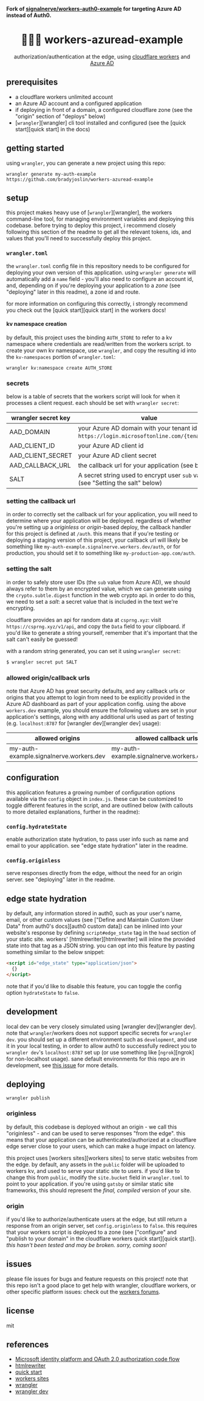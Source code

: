 **Fork of [signalnerve/workers-auth0-example](https://github.com/signalnerve/workers-auth0-example) for targeting Azure AD instead of Auth0.**

<div align="center">
<h1>🔐🙅‍♀️ workers-azuread-example</h1>
<p>authorization/authentication at the edge, using <a href="https://workers.dev">cloudflare workers</a> and <a href="https://azure.microsoft.com/en-us/services/active-directory/">Azure AD</a></p>
</div>

## prerequisites

- a cloudflare workers unlimited account
- an Azure AD account and a configured application
- if deploying in front of a domain, a configured cloudflare zone (see the "origin" section of "deploys" below)
- [`wrangler`][wrangler] cli tool installed and configured (see the [quick start][quick start] in the docs)

## getting started

using `wrangler`, you can generate a new project using this repo:

`wrangler generate my-auth-example https://github.com/bradyjoslin/workers-azuread-example`

## setup

this project makes heavy use of [`wrangler`][wrangler], the workers command-line tool, for managing environment variables and deploying this codebase. before trying to deploy this project, i recommend closely following this section of the readme to get all the relevant tokens, ids, and values that you'll need to successfully deploy this project.

### `wrangler.toml`

the `wrangler.toml` config file in this repository needs to be configured for deploying your own version of this application. using `wrangler generate` will automatically add a `name` field - you'll also need to configure an account id, and, depending on if you're deploying your application to a _zone_ (see "deploying" later in this readme), a zone id and route.

for more information on configuring this correctly, i strongly recommend you check out the [quick start][quick start] in the workers docs!

#### kv namespace creation

by default, this project uses the binding `AUTH_STORE` to refer to a kv namespace where credentials are read/written from the workers script. to create your own kv namespace, use `wrangler`, and copy the resulting id into the `kv-namespaces` portion of `wrangler.toml`:

```
wrangler kv:namespace create AUTH_STORE
```

### secrets

below is a table of secrets that the workers script will look for when it processes a client request. each should be set with `wrangler secret`:

| wrangler secret key | value                                                                                           |
| ------------------- | ----------------------------------------------------------------------------------------------- |
| AAD_DOMAIN          | your Azure AD domain with your tenant id (e.g. `https://login.microsoftonline.com/{tenant_id}`) |
| AAD_CLIENT_ID       | your Azure AD client id                                                                         |
| AAD_CLIENT_SECRET   | your Azure AD client secret                                                                     |
| AAD_CALLBACK_URL    | the callback url for your application (see below)                                               |
| SALT                | A secret string used to encrypt user `sub` values (see "Setting the salt" below)                |

### setting the callback url

in order to correctly set the callback url for your application, you will need to determine where your application will be deployed. regardless of whether you're setting up a _originless_ or _origin_-based deploy, the callback handler for this project is defined at `/auth`. this means that if you're testing or deploying a staging version of this project, your callback url will likely be something like `my-auth-example.signalnerve.workers.dev/auth`, or for production, you should set it to something like `my-production-app.com/auth`.

### setting the salt

in order to safely store user IDs (the `sub` value from Azure AD), we should always refer to them by an encrypted value, which we can generate using the `crypto.subtle.digest` function in the web crypto api. in order to do this, we need to set a _salt_: a secret value that is included in the text we're encrypting.

cloudflare provides an api for random data at `csprng.xyz`: visit `https://csprng.xyz/v1/api`, and copy the `Data` field to your clipboard. if you'd like to generate a string yourself, remember that it's important that the salt can't easily be guessed!

with a random string generated, you can set it using `wrangler secret`:

```sh
$ wrangler secret put SALT
```

### allowed origin/callback urls

note that Azure AD has great security defaults, and any callback urls or origins that you attempt to login from need to be explicitly provided in the Azure AD dashboard as part of your application config. using the above `workers.dev` example, you should ensure the following values are set in your application's settings, along with any additional urls used as part of testing (e.g. `localhost:8787` for [wrangler dev][wrangler dev] usage):

| allowed origins                         | allowed callback urls                        |
| --------------------------------------- | -------------------------------------------- |
| my-auth-example.signalnerve.workers.dev | my-auth-example.signalnerve.workers.dev/auth |

## configuration

this application features a growing number of configuration options available via the `config` object in `index.js`. these can be customized to toggle different features in the script, and are outlined below (with callouts to more detailed explanations, further in the readme):

### `config.hydrateState`

enable authorization state hydration, to pass user info such as name and email to your application. see "edge state hydration" later in the readme.

### `config.originless`

serve responses directly from the edge, without the need for an origin server. see "deploying" later in the readme.

## edge state hydration

by default, any information stored in auth0, such as your user's name, email, or other custom values (see ["Define and Maintain Custom User Data" from auth0's docs][auth0 custom data]) can be inlined into your website's response by defining `script#edge_state` tag in the `head` section of your static site. workers' [htmlrewriter][htmlrewriter] will inline the provided state into that tag as a JSON string. you can opt into this feature by pasting something similar to the below snippet:

```html
<script id="edge_state" type="application/json">
  {}
</script>
```

note that if you'd like to disable this feature, you can toggle the config option `hydrateState` to `false`.

## development

local dev can be very closely simulated using [wrangler dev][wrangler dev]. note that `wrangler`/workers does not support specific secrets for `wrangler dev`. you should set up a different environment such as `development`, and use it in your local testing, in order to allow auth0 to successfully redirect you to `wrangler dev`'s `localhost:8787` set up (or use something like [`ngrok`][ngrok] for non-localhost usage). sane default environments for this repo are in development, see [this issue](https://github.com/signalnerve/workers-auth0-example/issues/4) for more details.

## deploying

`wrangler publish`

### originless

by default, this codebase is deployed without an origin - we call this "originless" - and can be used to serve responses "from the edge". this means that your application can be authenticated/authorized at a cloudflare edge server close to your users, which can make a huge impact on latency.

this project uses [workers sites][workers sites] to serve static websites from the edge. by default, any assets in the `public` folder will be uploaded to workers kv, and used to serve your static site to users. if you'd like to change this from `public`, modify the `site.bucket` field in `wrangler.toml` to point to your application. if you're using `gatsby` or similar static site frameworks, this should represent the _final, compiled_ version of your site.

### origin

if you'd like to authorize/authenticate users at the edge, but still return a response from an origin server, set `config.originless` to `false`. this requires that your workers script is deployed to a zone (see ["configure" and "publish to your domain" in the cloudflare workers quick start][quick start]). _this hasn't been tested and may be broken. sorry, coming soon!_

## issues

please file issues for bugs and feature requests on this project! note that this repo isn't a good place to get help with wrangler, cloudflare workers, or other specific platform issues: check out the [workers forums](https://community.cloudflare.com/c/developers/workers/40).

## license

mit

## references

- [Microsoft identity platform and OAuth 2.0 authorization code flow](https://docs.microsoft.com/en-us/azure/active-directory/develop/v2-oauth2-auth-code-flow)
- [htmlrewriter](https://developers.cloudflare.com/workers/reference/apis/html-rewriter/)
- [quick start](https://developers.cloudflare.com/workers/quickstart#configure)
- [workers sites](https://developers.cloudflare.com/workers/sites)
- [wrangler](https://github.com/cloudflare/wrangler)
- [wrangler dev](https://github.com/cloudflare/wrangler#-dev)
